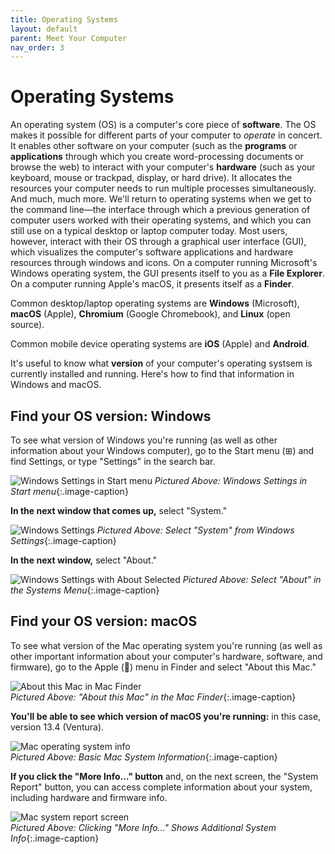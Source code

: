 ```yaml
---
title: Operating Systems
layout: default
parent: Meet Your Computer
nav_order: 3
---
```


# Operating Systems

An operating system (OS) is a computer's core piece of **software**. The OS makes it possible for different parts of your computer to *operate* in concert. It enables other software on your computer (such as the **programs** or **applications** through which you create word-processing documents or browse the web) to interact with your computer's **hardware** (such as your keyboard, mouse or trackpad, display, or hard drive). It allocates the resources your computer needs to run multiple processes simultaneously. And much, much more. We'll return to operating systems when we get to the command line&mdash;the interface through which a previous generation of computer users worked with their operating systems, and which you can still use on a typical desktop or laptop computer today. Most users, however, interact with their OS through a graphical user interface (GUI), which visualizes the computer's software applications and hardware resources through windows and icons. On a computer running Microsoft's Windows operating system, the GUI presents itself to you as a **File Explorer**. On a computer running Apple's macOS, it presents itself as a **Finder**.

Common desktop/laptop operating systems are **Windows** (Microsoft), **macOS** (Apple), **Chromium** (Google Chromebook), and **Linux** (open source).

Common mobile device operating systems are **iOS** (Apple) and **Android**.

It's useful to know what **version** of your computer's operating systsem is currently installed and running. Here's how to find that information in Windows and macOS.

## Find your OS version: Windows

To see what version of Windows you're running (as well as other information about your Windows computer), go to the Start menu (&#x229e;) and find Settings, or type "Settings" in the search bar.

![Windows Settings in Start menu](../assets/windows-settings-start.png)
*Pictured Above: Windows Settings in Start menu*{:.image-caption}

**In the next window that comes up,** select "System."

![Windows Settings](../assets/windows-settings-general.png)
*Pictured Above: Select "System" from Windows Settings*{:.image-caption}

**In the next window,** select "About."

![Windows Settings with About Selected](../assets/windows-settings.png)
*Pictured Above: Select "About" in the Systems Menu*{:.image-caption}

## Find your OS version: macOS

To see what version of the Mac operating system you're running (as well as other important information about your computer's hardware, software, and firmware), go to the Apple (&#63743;) menu in Finder and select "About this Mac."

![About this Mac in Mac Finder](../assets/mbp-about-this-mac.png)  
*Pictured Above: "About this Mac" in the Mac Finder*{:.image-caption}

**You'll be able to see which version of macOS you're running:** in this case, version 13.4 (Ventura).  

![Mac operating system info](../assets/mbp-more-info.png)  
*Pictured Above: Basic Mac System Information*{:.image-caption}

**If you click the "More Info&hellip;" button** and, on the next screen, the "System Report" button, you can access complete information about your system, including hardware and firmware info.

![Mac system report screen](../assets/mbp-hardware-overview.png)  
*Pictured Above: Clicking "More Info&hellip;" Shows Additional System Info*{:.image-caption}

                                                                                                                        